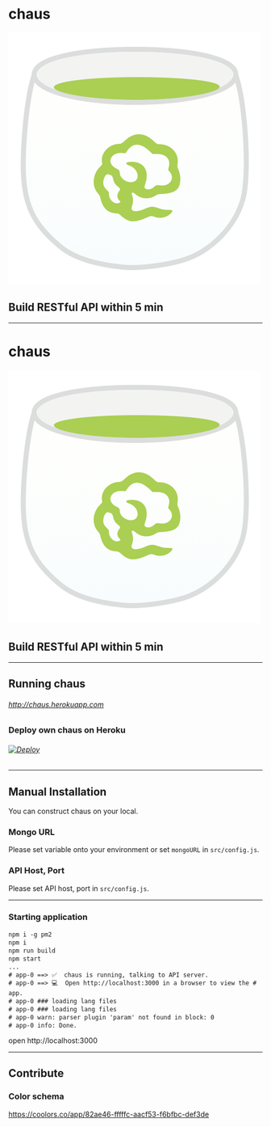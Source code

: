 
# chaus

![70% center](https://raw.githubusercontent.com/sideroad/chaus/master/static/images/logo.png)

## Build RESTful API within 5 min

---
<!-- $theme: gaia -->

# chaus

###### ![40% center](https://raw.githubusercontent.com/sideroad/chaus/master/static/images/logo.png)


## Build RESTful API within 5 min

---

## Running chaus

###### http://chaus.herokuapp.com


### Deploy own chaus on Heroku

###### [![Deploy](https://www.herokucdn.com/deploy/button.svg)](https://heroku.com/deploy?template=https://github.com/sideroad/chaus)

---

## Manual Installation
You can construct chaus on your local.

### Mongo URL
Please set variable onto your environment or set `mongoURL` in `src/config.js`.

### API Host, Port
Please set API host, port in `src/config.js`.

---

### Starting application

```
npm i -g pm2
npm i
npm run build
npm start
...
# app-0 ==> ✅  chaus is running, talking to API server.
# app-0 ==> 💻  Open http://localhost:3000 in a browser to view the # app.
# app-0 ### loading lang files
# app-0 ### loading lang files
# app-0 warn: parser plugin 'param' not found in block: 0
# app-0 info: Done.
```
open http://localhost:3000

---

## Contribute

### Color schema

https://coolors.co/app/82ae46-fffffc-aacf53-f6bfbc-def3de
